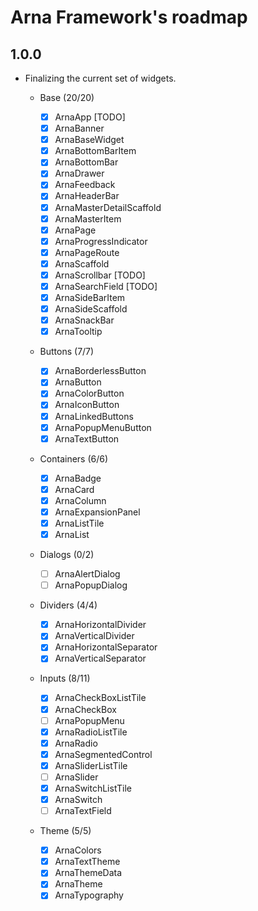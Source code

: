 # Arna Framework's roadmap

## 1.0.0

- Finalizing the current set of widgets.

  - Base (20/20)

    - [x] ArnaApp [TODO]
    - [x] ArnaBanner
    - [x] ArnaBaseWidget
    - [x] ArnaBottomBarItem
    - [x] ArnaBottomBar
    - [x] ArnaDrawer
    - [x] ArnaFeedback
    - [x] ArnaHeaderBar
    - [x] ArnaMasterDetailScaffold
    - [x] ArnaMasterItem
    - [x] ArnaPage
    - [x] ArnaProgressIndicator
    - [x] ArnaPageRoute
    - [x] ArnaScaffold
    - [x] ArnaScrollbar [TODO]
    - [x] ArnaSearchField [TODO]
    - [x] ArnaSideBarItem
    - [x] ArnaSideScaffold
    - [x] ArnaSnackBar
    - [x] ArnaTooltip

  - Buttons (7/7)
    - [x] ArnaBorderlessButton
    - [x] ArnaButton
    - [x] ArnaColorButton
    - [x] ArnaIconButton
    - [x] ArnaLinkedButtons
    - [x] ArnaPopupMenuButton
    - [x] ArnaTextButton
  - Containers (6/6)
    - [x] ArnaBadge
    - [x] ArnaCard
    - [x] ArnaColumn
    - [x] ArnaExpansionPanel
    - [x] ArnaListTile
    - [x] ArnaList
  - Dialogs (0/2)
    - [ ] ArnaAlertDialog
    - [ ] ArnaPopupDialog
  - Dividers (4/4)
    - [x] ArnaHorizontalDivider
    - [x] ArnaVerticalDivider
    - [x] ArnaHorizontalSeparator
    - [x] ArnaVerticalSeparator
  - Inputs (8/11)
    - [x] ArnaCheckBoxListTile
    - [x] ArnaCheckBox
    - [ ] ArnaPopupMenu
    - [x] ArnaRadioListTile
    - [x] ArnaRadio
    - [x] ArnaSegmentedControl
    - [x] ArnaSliderListTile
    - [ ] ArnaSlider
    - [x] ArnaSwitchListTile
    - [x] ArnaSwitch
    - [ ] ArnaTextField
  - Theme (5/5)
    - [x] ArnaColors
    - [x] ArnaTextTheme
    - [x] ArnaThemeData
    - [x] ArnaTheme
    - [x] ArnaTypography
